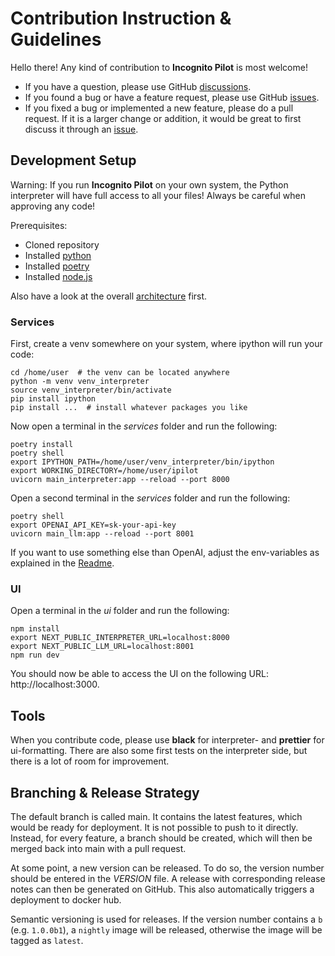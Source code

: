# Contribution Instruction & Guidelines

Hello there! Any kind of contribution to **Incognito Pilot** is most welcome!

- If you have a question, please use GitHub
  [discussions](https://github.com/silvanmelchior/IncognitoPilot/discussions).
- If you found a bug or have a feature request, please use GitHub
  [issues](https://github.com/silvanmelchior/IncognitoPilot/issues).
- If you fixed a bug or implemented a new feature, please do a pull request. If it
  is a larger change or addition, it would be great to first discuss it through an
  [issue](https://github.com/silvanmelchior/IncognitoPilot/issues).

## Development Setup

Warning: If you run **Incognito Pilot** on your own system, the Python interpreter will have full access to all your files!
Always be careful when approving any code!

Prerequisites:

- Cloned repository
- Installed [python](https://www.python.org/)
- Installed [poetry](https://python-poetry.org/)
- Installed [node.js](https://nodejs.org/)

Also have a look at the overall [architecture](/docs/architecture.png) first.

### Services

First, create a venv somewhere on your system, where ipython will run your code:

```shell
cd /home/user  # the venv can be located anywhere
python -m venv venv_interpreter
source venv_interpreter/bin/activate
pip install ipython
pip install ...  # install whatever packages you like
```

Now open a terminal in the *services* folder and run the following:

```shell
poetry install
poetry shell
export IPYTHON_PATH=/home/user/venv_interpreter/bin/ipython
export WORKING_DIRECTORY=/home/user/ipilot
uvicorn main_interpreter:app --reload --port 8000
```

Open a second terminal in the *services* folder and run the following:

```shell
poetry shell
export OPENAI_API_KEY=sk-your-api-key
uvicorn main_llm:app --reload --port 8001
```

If you want to use something else than OpenAI, adjust the env-variables as explained in the [Readme](/README.md).

### UI

Open a terminal in the *ui* folder and run the following:

```shell
npm install
export NEXT_PUBLIC_INTERPRETER_URL=localhost:8000
export NEXT_PUBLIC_LLM_URL=localhost:8001
npm run dev
```

You should now be able to access the UI on the following URL: http://localhost:3000.

## Tools

When you contribute code, please use **black** for interpreter- and **prettier** for ui-formatting.
There are also some first tests on the interpreter side, but there is a lot of room for improvement.

## Branching & Release Strategy

The default branch is called main.
It contains the latest features, which would be ready for deployment.
It is not possible to push to it directly.
Instead, for every feature, a branch should be created, which will then be merged back into main with a pull request.

At some point, a new version can be released.
To do so, the version number should be entered in the *VERSION* file.
A release with corresponding release notes can then be generated on GitHub.
This also automatically triggers a deployment to docker hub.

Semantic versioning is used for releases.
If the version number contains a `b` (e.g. `1.0.0b1`), a `nightly` image will be released, otherwise the image will be tagged as `latest`. 
